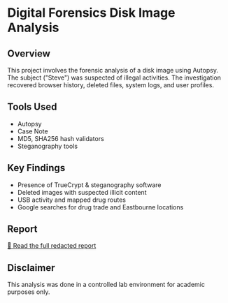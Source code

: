 # Digital Forensics Disk Image Analysis

## Overview
This project involves the forensic analysis of a disk image using Autopsy. The subject ("Steve") was suspected of illegal activities. The investigation recovered browser history, deleted files, system logs, and user profiles.

## Tools Used
- Autopsy
- Case Note
- MD5, SHA256 hash validators
- Steganography tools

## Key Findings
- Presence of TrueCrypt & steganography software
- Deleted images with suspected illicit content
- USB activity and mapped drug routes
- Google searches for drug trade and Eastbourne locations

## Report
[📄 Read the full redacted report](report/Digital_Forensics_Report_Redacted.pdf)

## Disclaimer
This analysis was done in a controlled lab environment for academic purposes only.
